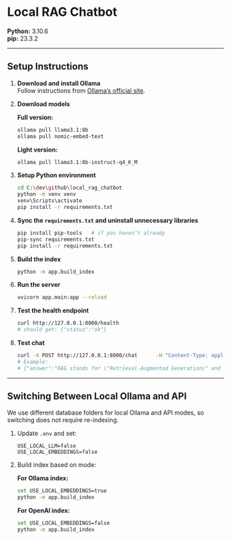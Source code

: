 # Local RAG Chatbot

**Python:** 3.10.6  
**pip:** 23.3.2

---

## Setup Instructions

1. **Download and install Ollama**  
   Follow instructions from [Ollama’s official site](https://ollama.com/).

2. **Download models**

   **Full version:**
   ```bash
   ollama pull llama3.1:8b
   ollama pull nomic-embed-text
   ```

   **Light version:**
   ```bash
   ollama pull llama3.1:8b-instruct-q4_K_M
   ```

3. **Setup Python environment**
   ```bash
   cd C:\dev\github\local_rag_chatbot
   python -m venv venv
   venv\Scripts\activate
   pip install -r requirements.txt
   ```

4. **Sync the `requirements.txt` and uninstall unnecessary libraries**
   ```bash
   pip install pip-tools   # if you haven’t already
   pip-sync requirements.txt
   pip install -r requirements.txt
   ```

5. **Build the index**
   ```bash
   python -m app.build_index
   ```

6. **Run the server**
   ```bash
   uvicorn app.main:app --reload
   ```

7. **Test the health endpoint**
   ```bash
   curl http://127.0.0.1:8000/health
   # should get: {"status":"ok"}
   ```

8. **Test chat**
   ```bash
   curl -X POST http://127.0.0.1:8000/chat      -H "Content-Type: application/json"      -d "{\"query\":\"What Project Alpha?\"}"
   # Example:
   # {"answer":"RAG stands for \"Retrieval-Augmented Generation\" and is a technique used in natural language processing to generate text responses based on retrieved information. It is often used in chatbots and other AI systems."}
   ```

---

## Switching Between Local Ollama and API

We use different database folders for local Ollama and API modes, so switching does not require re-indexing.

1. Update `.env` and set:
   ```env
   USE_LOCAL_LLM=false
   USE_LOCAL_EMBEDDINGS=false
   ```

2. Build index based on mode:

   **For Ollama index:**
   ```bash
   set USE_LOCAL_EMBEDDINGS=true
   python -m app.build_index
   ```

   **For OpenAI index:**
   ```bash
   set USE_LOCAL_EMBEDDINGS=false
   python -m app.build_index
   ```
